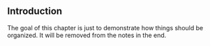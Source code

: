 <!--AUTOMATICALLY GENERATED
************************************************************
*                                                          *
*    This file was automatically generated by copying      *
*    'chapters/example/intro.md'. If you want to           *
*    manually overwrite it, you have to remove this        *
*    whole comment.                                        *
*                                                          *
************************************************************
-->

## Introduction

The goal of this chapter is just to demonstrate how things should be organized. It will be removed from the notes in the end.
